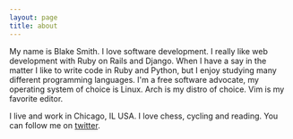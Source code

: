 ```yaml
---
layout: page
title: about
---
```


My name is Blake Smith. I love software development. I really like web development with Ruby on Rails and Django. When I have a say in the matter I like to write code in Ruby and Python, but I enjoy studying many different programming languages. I'm a free software advocate, my operating system of choice is Linux. Arch is my distro of choice. Vim is my favorite editor.

I live and work in Chicago, IL USA. I love chess, cycling and reading. You can follow me on [twitter](http://twitter.com/blakesmith).

